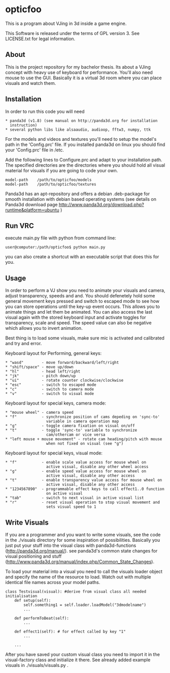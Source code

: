 opticfoo
========

This is a program about VJing in 3d inside a game engine.

This Software is released under the terms of GPL version 3.
See LICENSE.txt for legal information.

About
-----

This is the project repository for my bachelor thesis. Its about a
VJing concept with heavy use of keyboard for performance. You'll also
need mouse to use the GUI. Basically it is a virtual 3d room where you
can place visuals and watch them.


Installation
------------

In order to run this code you will need

    * panda3d (v1.8) (see manual on http://panda3d.org for installation
      instruction)
    * several python libs like alsaaudio, audioop, fftw3, numpy, ttk

For the models and videos and textures you'll need to setup the model's
path in the 'Config.prc' file.
If you installed panda3d on linux you should find your 'Config.prc'
file in /etc.

Add the following lines to Configure.prc and adapt to your installation
path. The specified directories are the directories where you should
hold all visual material for visuals if you are going to code your own.

    model-path    /path/to/opticfoo/models
    model-path    /path/to/opticfoo/textures


Panda3d has an apt-repository and offers a debian .deb-package for
smooth installation with debian based operating systems (see details
on Panda3d download page
http://www.panda3d.org/download.php?runtime&platform=ubuntu )

Run VRC
-------

execute main.py file with python from command line:

    user@computer:/path/opticfoo$ python main.py

you can also create a shortcut with an executable script that does
this for you.

Usage
-----

In order to perform a VJ show you need to animate your visuals and
camera, adjust transparency, speeds and and.
You should defenetely hold some general movement keys pressed and
switch to escaped mode to see how you can store operations until
the key-up event occurs. This allows you to animate things and let
them be animated.
You can also access the last visual again with the stored keyboard
input and activate toggles for transparency, scale and speed.
The speed value can also be negative which allows you to invert
animation.

Best thing is to load some visuals, make sure mic is activated and
calibrated and try and error.

Keyboard layout for Performing, general keys:

    * "wasd"        - move forward/backward/left/right
    * "shift/space" - move up/down
    * "hl"          - head left/right
    * "jk"          - pitch down/up
    * "ui"          - rotate counter clockwise/clockwise
    * "esc"         - switch to escaped mode
    * "c"           - switch to camera mode
    * "v"           - switch to visual mode

Keyboard layout for special keys, camera mode:

    * "mouse wheel" - camera speed
    * "f"           - synchronize position of cams depeding on 'sync-to'
                      variable in camera operation map
    * "g"           - toggle camera fixation on visual on/off
    * "t"           - toggle 'sync-to' variable to synchronize
                      cam/othercam or vice versa
    * "left mouse + mouse movement" - rotate cam heading/pitch with mouse
                      when not fixed on visual (see "g")

Keyboard layout for special keys, visual mode:

    * "f"           - enable scale value access for mouse wheel on
                      active visual, disable any other wheel access
    * "g"           - enable speed value access for mouse wheel on
                      active visual, disable any other access
    * "t"           - enable transparency value access for mouse wheel on
                      active visual, disable any other access
    * "1234567890"  - programmable effect keys to call effect1..0 function
                      on active visual
    * "tab"         - switch to next visual in active visual list
    * "r"           - reset visual operation to stop visual movement and
                      sets visual speed to 1

Write Visuals
-------------

If you are a programmer and you want to write some visuals, see the code in
the ./visuals directory for some inspiration of possibilities.
Basically you just put your stuff into the visual class with panda3d-functions
(http://panda3d.org/manual/). see panda3d's common state changes for visual
positioning and stuff
(http://www.panda3d.org/manual/index.php/Common_State_Changes).

To load your material into a visual you need to call the visuals loader object
and specify the name of the resource to load. Watch out with multiple identical
file names across your model paths.

    class Testvisual(visual): #derive from visual class all needed initialisation
        def setup(self):
            self.something1 = self.loader.loadModel("3dmodelname")
            ...

        def performToBeat(self):
            ...

        def effect1(self): # for effect called by key "1"
            ...

        ...

After you have saved your custom visual class you need to import it in the
visual-factory class and initialize it there. See already added example
visuals in ./visuals/visuals.py .
